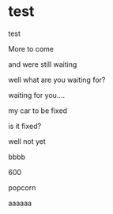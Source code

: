 # test
test


More to come

and were still waiting

well what are you waiting for?

waiting for you....

my car to be fixed

is it fixed?

well not yet

bbbb


600


popcorn


aaaaaa
